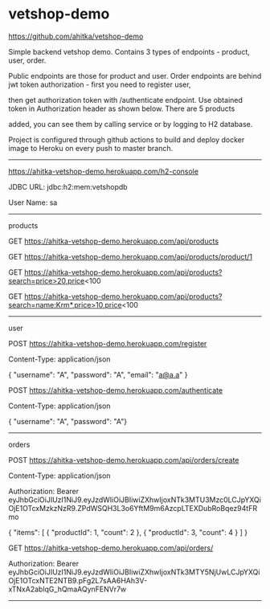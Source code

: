 # vetshop-demo

https://github.com/ahitka/vetshop-demo

Simple backend vetshop demo. Contains 3 types of endpoints - product, user, order. 

Public endpoints are those for product and user. Order endpoints are behind jwt token authorization - first you need to register user, 

then get authorization token with /authenticate endpoint. Use obtained token in Authorization header as shown below. There are 5 products 

added, you can see them by calling service or by logging to H2 database.

Project is configured through github actions to build and deploy docker image to Heroku on every push to master branch.


-----

https://ahitka-vetshop-demo.herokuapp.com/h2-console

JDBC URL: jdbc:h2:mem:vetshopdb

User Name: sa

----
products

GET https://ahitka-vetshop-demo.herokuapp.com/api/products

GET https://ahitka-vetshop-demo.herokuapp.com/api/products/product/1

GET https://ahitka-vetshop-demo.herokuapp.com/api/products?search=price>20,price<100

GET https://ahitka-vetshop-demo.herokuapp.com/api/products?search=name:Krm*,price>10,price<100

----
user

POST https://ahitka-vetshop-demo.herokuapp.com/register

Content-Type: application/json

{ "username": "A",   "password": "A",   "email": "a@a.a" }

POST https://ahitka-vetshop-demo.herokuapp.com/authenticate

Content-Type: application/json

{ "username": "A",   "password": "A"}

----
orders

POST https://ahitka-vetshop-demo.herokuapp.com/api/orders/create

Content-Type: application/json

Authorization: Bearer eyJhbGciOiJIUzI1NiJ9.eyJzdWIiOiJBIiwiZXhwIjoxNTk3MTU3Mzc0LCJpYXQiOjE1OTcxMzkzNzR9.ZPdWSQH3L3o6YftM9m6AzcpLTEXDubRoBqez94tFRmo

{
  "items": [
    {
      "productId": 1,
      "count": 2
    },
    {
      "productId": 3,
      "count": 4
    }
  ]
}

GET https://ahitka-vetshop-demo.herokuapp.com/api/orders/

Authorization: Bearer eyJhbGciOiJIUzI1NiJ9.eyJzdWIiOiJBIiwiZXhwIjoxNTk3MTY5NjUwLCJpYXQiOjE1OTcxNTE2NTB9.pFg2L7sAA6HAh3V-xTNxA2ablqG_hQmaAQynFENVr7w

----